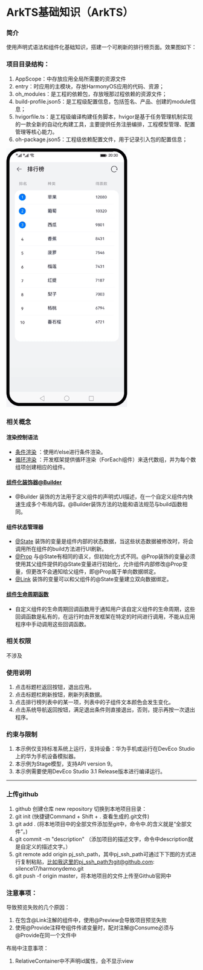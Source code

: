 # ArkTS基础知识（ArkTS）

### 简介

使用声明式语法和组件化基础知识，搭建一个可刷新的排行榜页面。效果图如下：

### 项目目录结构：

1. AppScope：中存放应用全局所需要的资源文件
2. entry：时应用的主模块，存放HarmonyOS应用的代码、资源；
3. oh_modules：是工程的依赖包，存放哦那过程依赖的资源文件；
4. build-profile.json5：是工程级配置信息，包括签名、产品、创建的module信息；
5. hvigorfile.ts：是工程级编译构建任务脚本，hvigor是基于任务管理机制实现的一款全新的自动化构建工具，主要提供任务注册编排，工程模型管理、配置管理等核心能力。
6. oh-package.json5：工程级依赖配置文件，用于记录引入包的配置信息；

![](screenshots/device/screenshots.gif)

### 相关概念

#### 渲染控制语法

- [条件渲染](https://developer.harmonyos.com/cn/docs/documentation/doc-guides-V3/arkts-rendering-control-ifelse-0000001524177637-V3)
  ：使用if/else进行条件渲染。
- [循环渲染](https://developer.harmonyos.com/cn/docs/documentation/doc-guides-V3/arkts-rendering-control-foreach-0000001524537153-V3)
  ：开发框架提供循环渲染（ForEach组件）来迭代数组，并为每个数组项创建相应的组件。

#### [组件化装饰器@Builder](https://developer.harmonyos.com/cn/docs/documentation/doc-guides-V3/arkts-builder-0000001524176981-V3)

- @Builder 装饰的方法用于定义组件的声明式UI描述，在一个自定义组件内快速生成多个布局内容。@Builder装饰方法的功能和语法规范与build函数相同。

#### 组件状态管理器

- [@State](https://developer.harmonyos.com/cn/docs/documentation/doc-guides-V3/arkts-state-0000001474017162-V3)
  装饰的变量是组件内部的状态数据，当这些状态数据被修改时，将会调用所在组件的build方法进行UI刷新。
- [@Prop](https://developer.harmonyos.com/cn/docs/documentation/doc-guides-V3/arkts-prop-0000001473537702-V3)
  与@State有相同的语义，但初始化方式不同。@Prop装饰的变量必须使用其父组件提供的@State变量进行初始化，允许组件内部修改@Prop变量，但更改不会通知给父组件，即@Prop属于单向数据绑定。
- [@Link](https://developer.harmonyos.com/cn/docs/documentation/doc-guides-V3/arkts-link-0000001524297305-V3)
  装饰的变量可以和父组件的@State变量建立双向数据绑定。

#### [组件生命周期函数](https://developer.harmonyos.com/cn/docs/documentation/doc-references-V3/arkts-custom-component-lifecycle-0000001482395076-V3)

- 自定义组件的生命周期回调函数用于通知用户该自定义组件的生命周期，这些回调函数是私有的，在运行时由开发框架在特定的时间进行调用，不能从应用程序中手动调用这些回调函数。

### 相关权限

不涉及

### 使用说明

1. 点击标题栏返回按钮，退出应用。
2. 点击标题栏刷新按钮，刷新列表数据。
3. 点击排行榜列表中的某一项，列表中的子组件文本颜色会发生变化。
4. 点击系统导航返回按钮，满足退出条件则直接退出，否则，提示再按一次退出程序。

### 约束与限制

1. 本示例仅支持标准系统上运行，支持设备：华为手机或运行在DevEco Studio上的华为手机设备模拟器。
2. 本示例为Stage模型，支持API version 9。
3. 本示例需要使用DevEco Studio 3.1 Release版本进行编译运行。

-----------------

### 上传github

1. github 创建仓库 new repository
   切换到本地项目目录：
2. git init (快捷键Command + Shift + . 查看生成的.git文件)
3. git add . (将本地项目中的全部文件添加至git中，命令中.的含义就是“全部文件”。)
4. git commit -m "description" （添加项目的描述文字，命令中description就是自定义的描述文字。）
5. git remote add origin
   pj_ssh_path，其中pj_ssh_path可通过下下图的方式进行复制粘贴，比如我这里的pj_ssh_path为git@github.com:
   silence17/harmonydemo.git
6. git push -f origin master，将本地项目的文件上传至Github官网中

### 注意事项：
导致预览失败的几个原因：
1. 在包含@Link注解的组件中，使用@Preview会导致项目预览失败
2. 使用@Provide注释夸组件传递变量时，配对注解@Consume必须与@Provide在同一个文件中


布局中注意事项：
1. RelativeContainer中不声明id属性，会不显示view



